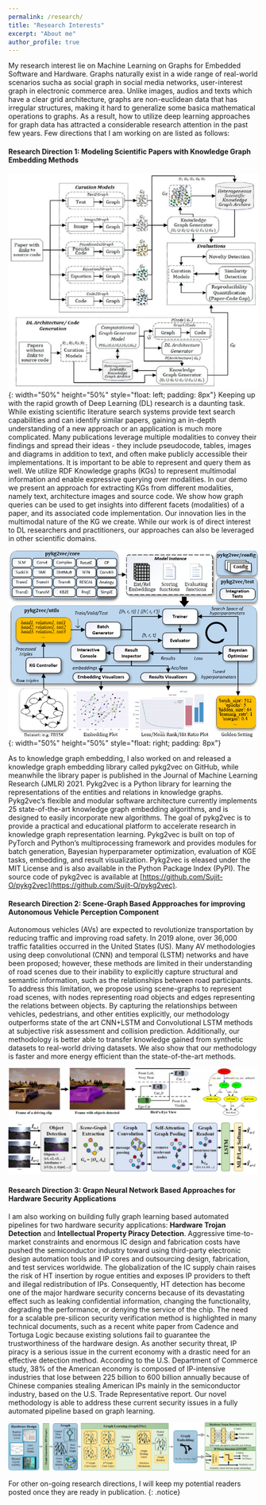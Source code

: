 ```yaml
---
permalink: /research/
title: "Research Interests"
excerpt: "About me"
author_profile: true
---
```


My research interest lie on Machine Learning on Graphs for Embedded Software and Hardware. Graphs naturally exist in a wide range of real-world scenarios sucha as social graph in social media networks, user-interest graph in electronic commerce area. Unlike images, audios and texts which have a clear grid architecture, graphs are non-euclidean data that has irregular structures, making it hard to generalize some basica mathematical operations to graphs. As a result, how to utilize deep learning approaches for graph data has attracted a considerable research attention in the past few years. Few directions that I am working on are listed as follows:

#### Research Direction 1: Modeling Scientific Papers with Knowledge Graph Embedding Methods

![graph](/images/dcc.png){: width="50%" height="50%"  style="float: left; padding: 8px"}
Keeping up with the rapid growth of Deep Learning (DL) research is a daunting task. While existing scientific literature search systems provide text search capabilities and can identify similar papers, gaining an in-depth understanding of a new approach or an application is much more complicated. Many publications leverage multiple modalities to convey their findings and spread their ideas - they include pseudocode, tables, images and diagrams in addition to text, and often make publicly accessible their implementations. It is important to be able to represent and query them as well. We utilize RDF Knowledge graphs (KGs) to represent multimodal information and enable expressive querying over modalities. In our demo we present an approach for extracting KGs from different modalities, namely text, architecture images and source code. We show how graph queries can be used to get insights into different facets (modalities) of a paper, and its associated code implementation. Our innovation lies in the multimodal nature of the KG we create. While our work is of direct interest to DL researchers and practitioners, our approaches can also be leveraged in other scientific domains.


![graph](/images/pykg2vec.png){: width="50%" height="50%"  style="float: right; padding: 8px"}

As to knowledge graph embedding, I also worked on and released a knowledge graph embedding library called pykg2vec on GitHub, while meanwhile the library paper is published in the Journal of Machine Learning Research (JMLR) 2021. Pykg2vec is a Python library for learning the representations of the entities and relations in knowledge graphs. Pykg2vec’s flexible and modular software architecture currently implements 25 state-of-the-art knowledge graph embedding algorithms, and is designed to easily incorporate new algorithms. The goal of pykg2vec is to provide a practical and educational platform to accelerate research in knowledge graph representation learning. Pykg2vec is built on top of PyTorch and Python’s multiprocessing framework and provides modules for batch generation, Bayesian hyperparameter optimization, evaluation of KGE tasks, embedding, and result visualization. Pykg2vec is eleased under the MIT License and is also available in the Python Package Index (PyPI). The source code of pykg2vec is available at [https://github.com/Sujit-O/pykg2vec](https://github.com/Sujit-O/pykg2vec).

#### Research Direction 2: Scene-Graph Based Appproaches for improving Autonomous Vehicle Perception Component
  	
Autonomous vehicles (AVs) are expected to revolutionize transportation by reducing traffic and improving road safety. In 2019 alone, over 36,000 traffic fatalities occurred in the United States (US). Many AV methodologies using deep convolutional (CNN) and temporal (LSTM) networks and have been proposed; however, these methods are limited in their understanding of road scenes due to their inability to explicitly capture structural and semantic information, such as the relationships between road participants. To address this limitation, we propose using scene-graphs to represent road scenes, with nodes representing road objects and edges representing the relations between objects. By capturing the relationships between vehicles, pedestrians, and other entities explicitly, our methodology outperforms state of the art CNN+LSTM and Convolutional LSTM methods at subjective risk assessment and collision prediction. Additionally, our methodology is better able to transfer knowledge gained from synthetic datasets to real-world driving datasets. We also show that our methodology is faster and more energy efficient than the state-of-the-art methods.

![graph](/images/graph_extraction.png)
![graph](/images/av-graph-pipeline.jpg)


#### Research Direction 3: Grapn Neural Network Based Approaches for Hardware Security Applications

I am also working on building fully graph learning based automated pipelines for two hardware security applications: **Hardware Trojan Detection** and **Intellectual Property Piracy Detection**. Aggressive time-to-market constraints and enormous IC design and fabrication costs have pushed the semiconductor industry toward using third-party electronic design automation tools and IP cores and outsourcing design, fabrication, and test services worldwide. The globalization of the IC supply chain raises the risk of HT insertion by rogue entities and exposes IP providers to theft and illegal redistribution of IPs. Consequently, HT detection has become one of the major hardware security concerns because of its  devastating effect such as leaking confidential information, changing the functionality, degrading the  performance, or denying the service of the chip. The need for a scalable pre-silicon security verification  method is highlighted in many technical documents, such as a recent white paper from Cadence and Tortuga Logic because existing solutions fail to guarantee the trustworthiness of the hardware design. As another security threat, IP piracy is a serious issue in the current economy with a drastic need for an effective detection method. According to the U.S. Department of Commerce study, 38% of the American economy is composed of IP-intensive industries that lose between 225 billion to 600 billion annually  because of Chinese companies stealing American IPs mainly in the semiconductor industry, based on the U.S. Trade Representative report. Our novel methodology is able to address these current security issues in a fully automated pipeline based on graph learning.  

![graph](/images/graph_hardware.png)

For other on-going research directions, I will keep my potential readers posted once they are ready in publication. 
{: .notice}